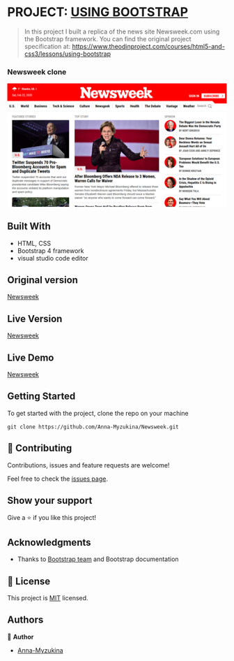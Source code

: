 # PROJECT: [USING BOOTSTRAP](https://www.theodinproject.com/courses/html5-and-css3/lessons/using-bootstrap)
> In this project I built a replica of the news site Newsweek.com using the Bootstrap framework. You can find the original project specification at: https://www.theodinproject.com/courses/html5-and-css3/lessons/using-bootstrap

### Newsweek clone

![img](https://github.com/Anna-Myzukina/Newsweek/blob/master/assets/img/Screenshot%20from%202020-02-22%2011-25-20.png)

## Built With

- HTML, CSS
- Bootstrap 4 framework
- visual studio code editor

## Original version

[Newsweek](https://www.newsweek.com/)

## Live Version
[Newsweek](https://anna-myzukina.github.io/Newsweek/)

## Live Demo
[Newsweek ](raw.githack.com/Anna-Myzukina/Newsweek/developer/index.html)



## Getting Started

To get started with the project, clone the repo on your machine


    git clone https://github.com/Anna-Myzukina/Newsweek.git



## 🤝 Contributing

Contributions, issues and feature requests are welcome!

Feel free to check the [issues page](https://github.com/Anna-Myzukina/Newsweek/issues).

## Show your support

Give a ⭐️ if you like this project!

## Acknowledgments

- Thanks to [Bootstrap team](https://getbootstrap.com/docs/4.4/about/team/) and Bootstrap documentation


## 📝 License

This project is [MIT](lic.url) licensed.

## Authors

👤 **Author**

-  [Anna-Myzukina](https://github.com/Anna-Myzukina)

